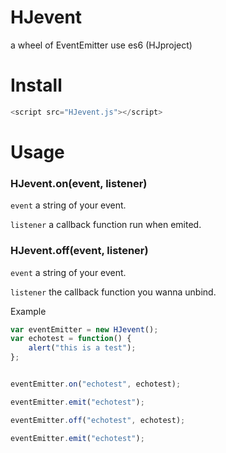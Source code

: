 # HJevent
a wheel of EventEmitter use es6 (HJproject)

# Install

```javascript
<script src="HJevent.js"></script>
```

# Usage
### HJevent.on(event, listener)

`event` a string of your event.

`listener` a callback function run when emited.

### HJevent.off(event, listener)

`event` a string of your event.

`listener` the callback function you wanna unbind.


Example

```js
var eventEmitter = new HJevent();
var echotest = function() {
    alert("this is a test");
};


eventEmitter.on("echotest", echotest);

eventEmitter.emit("echotest");

eventEmitter.off("echotest", echotest);

eventEmitter.emit("echotest");
```
